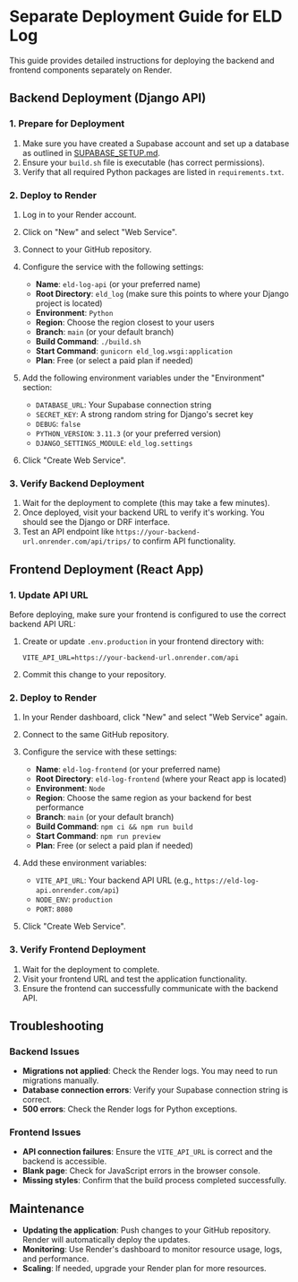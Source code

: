 # Separate Deployment Guide for ELD Log

This guide provides detailed instructions for deploying the backend and frontend components separately on Render.

## Backend Deployment (Django API)

### 1. Prepare for Deployment

1. Make sure you have created a Supabase account and set up a database as outlined in [SUPABASE_SETUP.md](SUPABASE_SETUP.md).
2. Ensure your `build.sh` file is executable (has correct permissions).
3. Verify that all required Python packages are listed in `requirements.txt`.

### 2. Deploy to Render

1. Log in to your Render account.
2. Click on "New" and select "Web Service".
3. Connect to your GitHub repository.
4. Configure the service with the following settings:
   - **Name**: `eld-log-api` (or your preferred name)
   - **Root Directory**: `eld_log` (make sure this points to where your Django project is located)
   - **Environment**: `Python`
   - **Region**: Choose the region closest to your users
   - **Branch**: `main` (or your default branch)
   - **Build Command**: `./build.sh`
   - **Start Command**: `gunicorn eld_log.wsgi:application`
   - **Plan**: Free (or select a paid plan if needed)

5. Add the following environment variables under the "Environment" section:
   - `DATABASE_URL`: Your Supabase connection string
   - `SECRET_KEY`: A strong random string for Django's secret key
   - `DEBUG`: `false`
   - `PYTHON_VERSION`: `3.11.3` (or your preferred version)
   - `DJANGO_SETTINGS_MODULE`: `eld_log.settings`

6. Click "Create Web Service".

### 3. Verify Backend Deployment

1. Wait for the deployment to complete (this may take a few minutes).
2. Once deployed, visit your backend URL to verify it's working. You should see the Django or DRF interface.
3. Test an API endpoint like `https://your-backend-url.onrender.com/api/trips/` to confirm API functionality.

## Frontend Deployment (React App)

### 1. Update API URL

Before deploying, make sure your frontend is configured to use the correct backend API URL:

1. Create or update `.env.production` in your frontend directory with:
   ```
   VITE_API_URL=https://your-backend-url.onrender.com/api
   ```

2. Commit this change to your repository.

### 2. Deploy to Render

1. In your Render dashboard, click "New" and select "Web Service" again.
2. Connect to the same GitHub repository.
3. Configure the service with these settings:
   - **Name**: `eld-log-frontend` (or your preferred name)
   - **Root Directory**: `eld-log-frontend` (where your React app is located)
   - **Environment**: `Node`
   - **Region**: Choose the same region as your backend for best performance
   - **Branch**: `main` (or your default branch)
   - **Build Command**: `npm ci && npm run build`
   - **Start Command**: `npm run preview`
   - **Plan**: Free (or select a paid plan if needed)

4. Add these environment variables:
   - `VITE_API_URL`: Your backend API URL (e.g., `https://eld-log-api.onrender.com/api`)
   - `NODE_ENV`: `production`
   - `PORT`: `8080`

5. Click "Create Web Service".

### 3. Verify Frontend Deployment

1. Wait for the deployment to complete.
2. Visit your frontend URL and test the application functionality.
3. Ensure the frontend can successfully communicate with the backend API.

## Troubleshooting

### Backend Issues

- **Migrations not applied**: Check the Render logs. You may need to run migrations manually.
- **Database connection errors**: Verify your Supabase connection string is correct.
- **500 errors**: Check the Render logs for Python exceptions.

### Frontend Issues

- **API connection failures**: Ensure the `VITE_API_URL` is correct and the backend is accessible.
- **Blank page**: Check for JavaScript errors in the browser console.
- **Missing styles**: Confirm that the build process completed successfully.

## Maintenance

- **Updating the application**: Push changes to your GitHub repository. Render will automatically deploy the updates.
- **Monitoring**: Use Render's dashboard to monitor resource usage, logs, and performance.
- **Scaling**: If needed, upgrade your Render plan for more resources. 